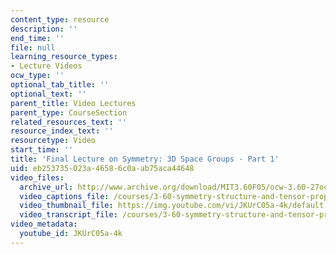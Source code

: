 ```yaml
---
content_type: resource
description: ''
end_time: ''
file: null
learning_resource_types:
- Lecture Videos
ocw_type: ''
optional_tab_title: ''
optional_text: ''
parent_title: Video Lectures
parent_type: CourseSection
related_resources_text: ''
resource_index_text: ''
resourcetype: Video
start_time: ''
title: 'Final Lecture on Symmetry: 3D Space Groups - Part 1'
uid: eb253735-023a-4658-6c0a-ab75aca44648
video_files:
  archive_url: http://www.archive.org/download/MIT3.60F05/ocw-3.60-27oct2005-pt1-220k.mp4
  video_captions_file: /courses/3-60-symmetry-structure-and-tensor-properties-of-materials-fall-2005/9985a1bb0e355cee90185cf03f35233a_JKUrC05a-4k.vtt
  video_thumbnail_file: https://img.youtube.com/vi/JKUrC05a-4k/default.jpg
  video_transcript_file: /courses/3-60-symmetry-structure-and-tensor-properties-of-materials-fall-2005/a05f07e199cea0c954e755f86816c174_JKUrC05a-4k.pdf
video_metadata:
  youtube_id: JKUrC05a-4k
---
```

